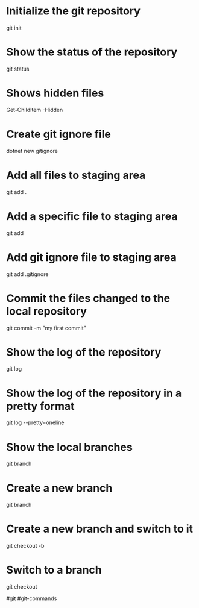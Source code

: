 # Initialize the git repository

git init

# Show the status of the repository

git status

# Shows hidden files

Get-ChildItem -Hidden

# Create git ignore file

dotnet new gitignore

# Add all files to staging area

git add .

# Add a specific file to staging area

git add <your file name>

# Add git ignore file to staging area

git add .gitignore

# Commit the files changed to the local repository

git commit -m "my first commit"

# Show the log of the repository

git log

# Show the log of the repository in a pretty format

git log --pretty=oneline

# Show the local branches

git branch

# Create a new branch

git branch <branch name>

# Create a new branch and switch to it

git checkout -b <branch name>

# Switch to a branch

git checkout <branch name>

#git 
#git-commands
